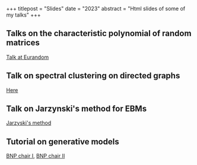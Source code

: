 +++
titlepost = "Slides"
date = "2023"
abstract = "Html slides of some of my talks"
+++

## Talks on the characteristic polynomial of random matrices 


[Talk at Eurandom](/talks/eurandom/)


## Talk on spectral clustering on directed graphs

[Here](/talks/isis/)

## Talk on Jarzynski's method for EBMs

[Jarzyski's method](/assets/source.pdf)

## Tutorial on generative models

[BNP chair I](/assets/bnp.pdf),  [BNP chair II](/assets/bnp2.pdf)




